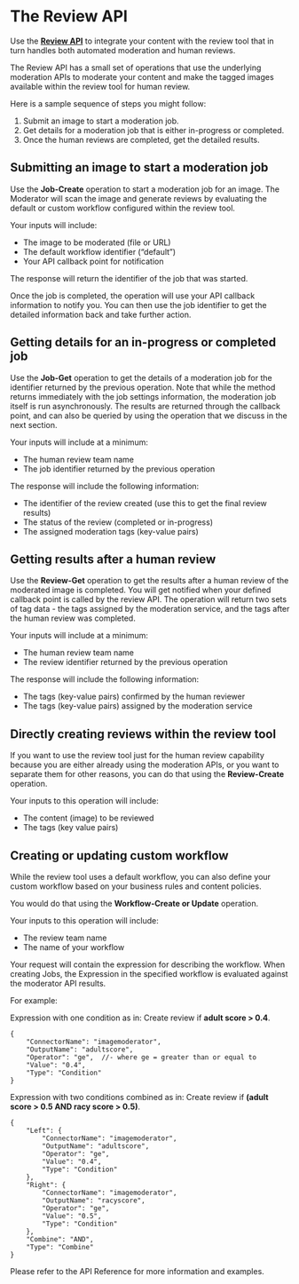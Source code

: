 <!-- 
NavPath: Content Moderator
LinkLabel: Review API
Url: content-moderator/documentation/review-api
Weight: 180
-->

# The Review API #

Use the **[Review API](https://westus.dev.cognitive.microsoft.com/docs/services/580519463f9b070e5c591178/operations/580519483f9b0709fc47f9c5 "Content Moderator Review API")** to integrate your content with the review tool that in turn handles both automated moderation and human reviews.

The Review API has a small set of operations that use the underlying moderation APIs to moderate your content and make the tagged images available within the review tool for human review.

Here is a sample sequence of steps you might follow:

1. Submit an image to start a moderation job.
1. Get details for a moderation job that is either in-progress or completed. 
1. Once the human reviews are completed, get the detailed results.

## Submitting an image to start a moderation job ##
Use the **Job-Create** operation to start a moderation job for an image. The Moderator will scan the image and generate reviews by evaluating the default or custom workflow configured within the review tool.

Your inputs will include:

- The image to be moderated (file or URL)
- The default workflow identifier (“default”)
- Your API callback point for notification

The response will return the identifier of the job that was started. 

Once the job is completed, the operation will use your API callback information to notify you. You can then use the job identifier to get the detailed information back and take further action.

## Getting details for an in-progress or completed job ##

Use the **Job-Get** operation to get the details of a moderation job for the identifier returned by the previous operation. Note that while the method returns immediately with the job settings information, the moderation job itself is run asynchronously. The results are returned through the callback point, and can also be queried by using the operation that we discuss in the next section.

Your inputs will include at a minimum:

- The human review team name
- The job identifier returned by the previous operation

The response will include the following information:

- The identifier of the review created (use this to get the final review results)
- The status of the review (completed or in-progress)
- The assigned moderation tags (key-value pairs)

## Getting results after a human review ##

Use the **Review-Get** operation to get the results after a human review of the moderated image is completed. You will get notified when your defined callback point is called by the review API. The operation will return two sets of tag data - the tags assigned by the moderation service, and the tags after the human review was completed.

Your inputs will include at a minimum:

- The human review team name
- The review identifier returned by the previous operation

The response will include the following information:

- The tags (key-value pairs) confirmed by the human reviewer
- The tags (key-value pairs) assigned by the moderation service

## Directly creating reviews within the review tool ##

If you want to use the review tool just for the human review capability because you are either already using the moderation APIs, or you want to separate them for other reasons, you can do that using the **Review-Create** operation. 

Your inputs to this operation will include:

- The content (image) to be reviewed
- The tags (key value pairs)

## Creating or updating custom workflow ##

While the review tool uses a default workflow, you can also define your custom workflow based on your business rules and content policies.

You would do that using the **Workflow-Create or Update** operation.

Your inputs to this operation will include:

- The review team name
- The name of your workflow

Your request will contain the expression for describing the workflow. When creating Jobs, the Expression in the specified workflow is evaluated against the moderator API results.

For example:

Expression with one condition as in: Create review if **adult score > 0.4**.

	{
		"ConnectorName": "imagemoderator",
		"OutputName": "adultscore",
		"Operator": "ge",  //- where ge = greater than or equal to
		"Value": "0.4",
		"Type": "Condition" 
	}

Expression with two conditions combined as in: Create review if **(adult score > 0.5 AND racy score > 0.5)**.

	{
		"Left": {
			"ConnectorName": "imagemoderator",
			"OutputName": "adultscore",
			"Operator": "ge",
			"Value": "0.4",
			"Type": "Condition" 
		},
		"Right": { 
			"ConnectorName": "imagemoderator",
			"OutputName": "racyscore",
			"Operator": "ge",
			"Value": "0.5",
			"Type": "Condition"
		},
		"Combine": "AND",
		"Type": "Combine"
	}

Please refer to the API Reference for more information and examples.
